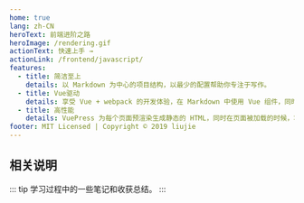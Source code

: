 ```yaml
---
home: true
lang: zh-CN
heroText: 前端进阶之路
heroImage: /rendering.gif
actionText: 快速上手 →
actionLink: /frontend/javascript/
features:
  - title: 简洁至上
    details: 以 Markdown 为中心的项目结构，以最少的配置帮助你专注于写作。
  - title: Vue驱动
    details: 享受 Vue + webpack 的开发体验，在 Markdown 中使用 Vue 组件，同时可以使用 Vue 来开发自定义主题。
  - title: 高性能
    details: VuePress 为每个页面预渲染生成静态的 HTML，同时在页面被加载的时候，将作为 SPA 运行。
footer: MIT Licensed | Copyright © 2019 liujie
---
```


## 相关说明

::: tip
学习过程中的一些笔记和收获总结。
:::
